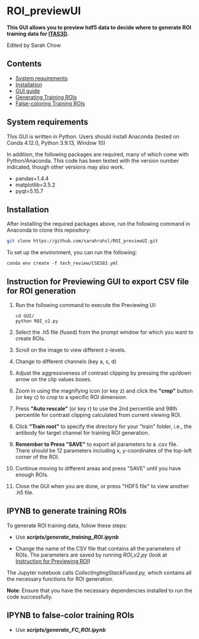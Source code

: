 # ROI_previewUI

**This GUI allows you to preview hdf5 data to decide where to generate ROI training data for [ITAS3D](https://github.com/WeisiX/ITAS3D).**

Edited by Sarah Chow

## Contents
- [System requirements](#system-requirements)
- [Installation](#installation)
- [GUI guide](#instruction-for-previewing-gui-to-export-csv-file-for-roi-generation)
- [Generating Training ROIs](#ipynb-to-generate-training-rois)
- [False-coloring Training ROIs](#ipynb-to-false-color-training-rois)

## System requirements
This GUI is written in Python. Users should install Anaconda (tested on Conda 4.12.0, Python 3.9.13, Window 10)

In addition, the following packages are required, many of which come with Python/Anaconda. This code has been tested with the version number indicated, though other versions may also work.
  - pandas=1.4.4
  - matplotlib=3.5.2
  - pyqt=5.15.7

## Installation
After installing the required packages above, run the following command in Anaconda to clone this repository:
```bash
git clone https://github.com/sarahrahsl/ROI_previewUI.git
```
To set up the environment, you can run the following: 

```
conda env create -f tech_review/CSE583.yml
```


## Instruction for Previewing GUI to export CSV file for ROI generation

1. Run the following command to execute the Previewing UI:

	```
	cd GUI/
	python ROI_v2.py
	```

2. Select the .h5 file (fused) from the prompt window for which you want to create ROIs.
3. Scroll on the image to view different z-levels.
4. Change to different channels (key a, s, d)
5. Adjust the aggressiveness of contrast clipping by pressing the up/down arrow on the clip values boxes.
7. Zoom in using the magnifying icon (or key z) and click the **"crop"** button (or key c) to crop to a specific ROI dimension.
8. Press **"Auto rescale"** (or key r) to use the 2nd percentile and 98th percentile for contrast clipping calculated from current viewing ROI.
9. Click **"Train root"** to specify the directory for your "train" folder, i.e., the antibody for target channel for training ROI generation.
8. **Remember to Press "SAVE"** to export all parameters to a .csv file. There should be 12 parameters including x, y-coordinates of the top-left corner of the ROI.
9. Continue moving to different areas and press "SAVE" until you have enough ROIs.
10. Close the GUI when you are done, or press "HDF5 file" to view another .h5 file.


## IPYNB to generate training ROIs

To generate ROI training data, follow these steps:

- Use ***scripts/generate_training_ROI.ipynb***

- Change the name of the CSV file that contains all the parameters of ROIs. The parameters are saved by running *ROI_v2.py* (look at [Instruction for Previewing ROI](#instruction-for-previewing-roi))

The Jupyter notebook calls *CollectingImgStackFused.py,* which contains all the necessary functions for ROI generation.


**Note**: Ensure that you have the necessary dependencies installed to run the code successfully.

## IPYNB to false-color training ROIs

- Use ***scripts/generate_FC_ROI.ipynb***